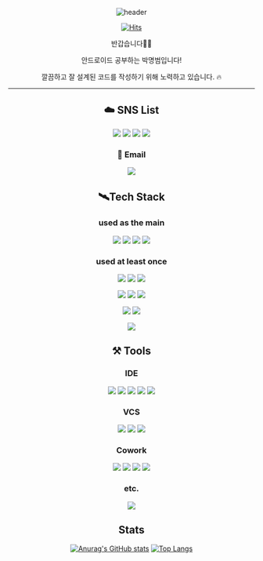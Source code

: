 
<div align="center">

![header](https://capsule-render.vercel.app/api?type=waving&color=timeAuto&height=300&section=header&text=Hello!%20I%27m%20Mangbaam&animation=fadeIn&fontSize=70&desc=맹뱀이라고%20읽습니다&descSize=10&descAlign=80)

[![Hits](https://hits.seeyoufarm.com/api/count/incr/badge.svg?url=https%3A%2F%2Fgithub.com%2Fmangbaam&count_bg=%231E99FF&title_bg=%23555555&icon=&icon_color=%23E7E7E7&title=visited&edge_flat=false)](https://github.com/mangbaam)

반갑습니다🖐🏻

안드로이드 공부하는 박명범입니다!

깔끔하고 잘 설계된 코드를 작성하기 위해 노력하고 있습니다. 🔥

---

## ☁️ SNS List
<a href="https://latte-is-horse.tistory.com" target="_blank"><img src="https://img.shields.io/badge/Tistory-orange?style=for-the-badge&logo=bloglovin&logoColor=white"/></a> 
<a href="https://mangbaam.github.io/" target="_blank"><img src="https://img.shields.io/badge/GitPages-222222?style=for-the-badge&logo=githubpages&logoColor=white"/></a> 
<a href="https://www.instagram.com/study.baam/" target="_blank"><img src="https://img.shields.io/badge/Instagram-E1306C?style=for-the-badge&logo=instagram&logoColor=white"/></a>
<a href="https://open.kakao.com/o/sWfVnZMd" target="_blank"> <img src="https://img.shields.io/badge/KakaoTalk-3E2723?style=for-the-badge&logo=kakaotalk&logoColor=#FFCD00"/></a>

### 📨 Email
<img src="https://img.shields.io/badge/pmb0836@gmail.com-white?logo=gmail&logoColor=EA4335"/>

## 🛰️Tech Stack
### used as the main

<img src="https://img.shields.io/badge/Android-78C257?style=for-the-badge&logo=android&logoColor=black"> <img src="https://img.shields.io/badge/Kotlin-A92BED?style=for-the-badge&logo=kotlin&logoColor=black"> <img src="https://img.shields.io/badge/Jetpack-4081EC?style=for-the-badge&logo=android&logoColor=black"> <img src="https://img.shields.io/badge/Python-306998?style=for-the-badge&logo=python&logoColor=white">


### used at least once

<img src="https://img.shields.io/badge/HTML-E34F26?style=flat-square&logo=html5&logoColor=black"> <img src="https://img.shields.io/badge/CSS-1572B6?style=flat-square&logo=css3&logoColor=black">  <img src="https://img.shields.io/badge/Javascript-F0DB4F?style=flat-square&logo=JavaScript&logoColor=black"> 

<img src="https://img.shields.io/badge/C-A8B9CC?style=flat-square&logo=C&logoColor=black"> <img src="https://img.shields.io/badge/C++-00599C?style=flat-square&logo=cplusplus&logoColor=black"> <img src="https://img.shields.io/badge/Java-007396?style=flat-square&logo=java&logoColor=black"> 

<img src="https://img.shields.io/badge/LINUX-FCC624?style=flat-square&logo=linux&logoColor=black"> <img src="https://img.shields.io/badge/Tensorflow-FF6F00?style=flat-square&logo=tensorflow&logoColor=black">

<img src="https://img.shields.io/badge/Compose-4285F4?style=flat-square&logo=jetpack compose&logoColor=black">

## ⚒️ Tools
### IDE
<img src="https://img.shields.io/badge/Android_Studio-black?style=for-the-badge&logo=androidstudio&logoColor=3DDC84">
<img src="https://img.shields.io/badge/PyCharm-black?style=for-the-badge&logo=pycharm&logoColor=1DA456">
<img src="https://img.shields.io/badge/IntelliJ-000000?style=for-the-badge&logo=intellijidea&logoColor=white">
<img src="https://img.shields.io/badge/VS_Code-black?style=for-the-badge&logo=visualstudiocode&logoColor=007ACC">
<img src="https://img.shields.io/badge/Vim-black?style=for-the-badge&logo=vim&logoColor=019733">

### VCS
<img src="https://img.shields.io/badge/Git-F05032?style=for-the-badge&logo=git&logoColor=black">
<img src="https://img.shields.io/badge/GitHub-181717?style=for-the-badge&logo=github&logoColor=white">
<img src="https://img.shields.io/badge/Source_Tree-0052cc?style=for-the-badge&logo=sourcetree&logoColor=white">

### Cowork
<img src="https://img.shields.io/badge/Notion-000000?style=for-the-badge&logo=notion&logoColor=white">
<img src="https://img.shields.io/badge/Slack-4A154B?style=for-the-badge&logo=slack&logoColor=white">
<img src="https://img.shields.io/badge/Trello-0052CC?style=for-the-badge&logo=trello&logoColor=white">
<img src="https://img.shields.io/badge/JANDI-25A162?style=for-the-badge&logo=jandi&logoColor=white">

### etc.
<img src="https://img.shields.io/badge/VM_WARE-607078?style=for-the-badge&logo=vmware&logoColor=white">



## Stats

[![Anurag's GitHub stats](https://github-readme-stats.vercel.app/api?username=mangbaam&count_private=true&show_icons=true&theme=vue&hide_rank=false&custom_title=Mangbaam%27s%20Stats&hide_rank=true&hide=prs)](https://github.com/mangbaam)
[![Top Langs](https://github-readme-stats.vercel.app/api/top-langs/?username=mangbaam&exclude_repo=CodingTest,programmers,study_algorithm&theme=vue&layout=compact)](https://github.com/mangbaam)

</div>
